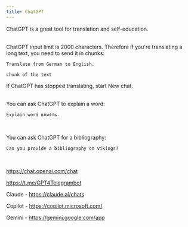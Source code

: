 ```yaml
---
title: ChatGPT
---
```


ChatGPT is a great tool for translation and self-education.
<br><br>

ChatGPT input limit is 2000 characters. Therefore if you're translating a long text, you need to send it in chunks:

```
Translate from German to English.

chunk of the text
```

If ChatGPT has stopped translating, start New chat.
<br><br>

You can ask ChatGPT to explain a word:

```
Explain word влиять.
```
<br>

You can ask ChatGPT for a bibliography:

```
Can you provide a bibliography on vikings?
```
<br>

<https://chat.openai.com/chat>

<https://t.me/GPT4Telegrambot>

Claude - <https://claude.ai/chats>

Copilot - <https://copilot.microsoft.com/>

Gemini - <https://gemini.google.com/app>